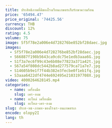 ```yaml
---
title: ประสิทธิภาพที่ดีของโรงเรือนเกษตรเก็บรักษาความร้อน
price: '65494.47'
price_original: '74425.56'
currency: THB
discount: 12%
rating: 4.5
volume: 75
image: Sf5f78e2a006e4d728276be852bf28daec.jpg
images:
  - Sf5f78e2a006e4d728276be852bf28daec.jpg
  - S66887f198b5643ca9cdc75e1edb3aaa6G.jpg
  - S1f3a7ec6f99c43e6b08e77823a371a42t.jpg
  - S67a54f808dc5442b8ad277579ca71a7e7.jpg
  - S14605b9e1f7f44b382e3fecbe0f1eb1fq.jpg
  - S3aaa6422df4744e692495e2103197708X.jpg
video: 4000264628145.mp4
categories:
  - name: เครื่องมือ
    slug: เคร-องม
  - name: อะไหล่ เครื่องมือ
    slug: อะไหล-เคร-องม
slug: ประส-ทธ-ภาพท-ของโรงเร-อนเกษตรเก
encode: olopy2I
lang: th
---
```

  